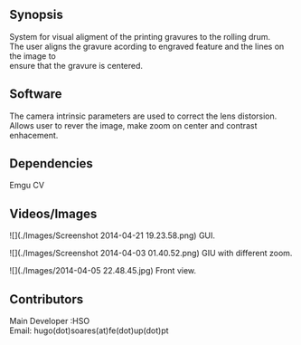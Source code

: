 ## Synopsis

System for visual aligment of the printing gravures to the rolling drum.  
The user aligns the gravure acording to engraved feature and the lines on the image to  
ensure that the gravure is centered.

## Software

The camera intrinsic parameters are used to correct the lens distorsion.
Allows user to rever the image, make zoom on center and contrast enhacement.

## Dependencies
Emgu CV
 


## Videos/Images

![](./Images/Screenshot 2014-04-21 19.23.58.png)
GUI.  

![](./Images/Screenshot 2014-04-03 01.40.52.png)
GIU with different zoom.  

![](./Images/2014-04-05 22.48.45.jpg)
Front view.  



## Contributors

Main Developer :HSO  
Email: hugo(dot)soares(at)fe(dot)up(dot)pt
